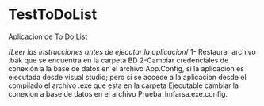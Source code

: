 # TestToDoList
Aplicacion de To Do List

/*Leer las instrucciones antes de ejecutar la aplicacion*/
1- Restaurar archivo .bak que se encuentra en la carpeta BD
2-Cambiar credenciales de conexión a la base de datos en el archivo App.Config, si la aplicacion es  ejecutada desde visual studio; pero si se accede a la aplicacion desde el compilado el archivo .exe que esta en la carpeta Ejecutable cambiar la conexion a base de datos en el archivo  Prueba_Imfarsa.exe.config.
